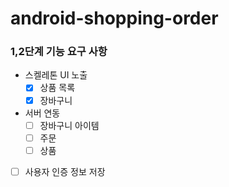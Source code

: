 # android-shopping-order

### 1,2단계 기능 요구 사항
- 스켈레톤 UI 노출
  - [x] 상품 목록
  - [x] 장바구니
- 서버 연동
  - [ ] 장바구니 아이템
  - [ ] 주문
  - [ ] 상품
- [ ] 사용자 인증 정보 저장
